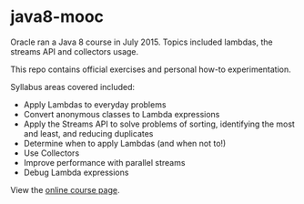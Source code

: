 # java8-mooc

Oracle ran a Java 8 course in July 2015. Topics included lambdas, the streams API and collectors usage. 

This repo contains official exercises and personal how-to experimentation.

Syllabus areas covered included:  
* Apply Lambdas to everyday problems
* Convert anonymous classes to Lambda expressions
* Apply the Streams API to solve problems of sorting, identifying the most and least, and reducing duplicates
* Determine when to apply Lambdas (and when not to!)
* Use Collectors
* Improve performance with parallel streams
* Debug Lambda expressions

View the [online course page](https://apexapps.oracle.com/pls/apex/f?p=44785%3A145%3A0%3A%3A%3A%3AP145_EVENT_ID%2CP145_PREV_PAGE%3A4887%2C143#).

